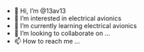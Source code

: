 - 👋 Hi, I’m @13av13
- 👀 I’m interested in electrical avionics
- 🌱 I’m currently learning electrical avionics
- 💞️ I’m looking to collaborate on ...
- 📫 How to reach me ...

<!---
13av13/13av13 is a ✨ special ✨ repository because its `README.md` (this file) appears on your GitHub profile.
You can click the Preview link to take a look at your changes.
--->
